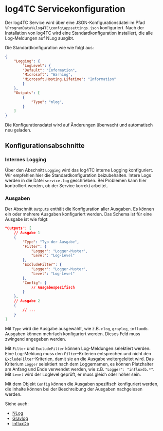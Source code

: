 # log4TC Servicekonfiguration

Der log4TC Service wird über eine JSON-Konfigurationsdatei im Pfad `%ProgramData%\log4TC\confg\appsettings.json` konfiguriert. Nach der Installation von log4TC wird eine Standardkonfiguration installiert, die alle Log-Meldungen auf NLog ausgibt.

Die Standardkonfiguration wie wie folgt aus:

```json
{
    "Logging": {
        "LogLevel": {
        "Default": "Information",
        "Microsoft": "Warning",
        "Microsoft.Hosting.Lifetime": "Information"
        }
    },
    "Outputs": [
        {
            "Type": "nlog",
        }
    ]
}  
```

Die Konfigurationsdatei wird auf Änderungen überwacht und automatisch neu geladen.

## Konfigurationsabschnitte

### Internes Logging

Über den Abschnitt `Logging` wird das log4TC interne Logging konfiguriert. Wir empfehlen hier die Standardkonfiguration beizubehalten. Intere Logs werden in die Datei `service.log` geschrieben. Bei Problemen kann hier kontrolliert werden, ob der Service korrekt arbeitet.

### Ausgaben

Der Abschnitt `Outputs` enthält die Konfiguration aller Ausgaben. Es können ein oder mehrere Ausgaben konfiguriert werden. Das Schema ist für eine Ausgabe ist wie folgt:

```json
"Outputs": [
    // Ausgabe 1
    {
        "Type": "Typ der Ausgabe",
        "Filter": { 
            "Logger": "Logger-Muster",
            "Level": "Log-Level"
        },
        "ExcludeFilter": { 
            "Logger": "Logger-Muster",
            "Level": "Log-Level"
        },
        "Config": {
            // Ausgabespezifisch
        }
    },
    // Ausgabe 2
    {
        // ...
    }
]
```

Mit `Type` wird die Ausgabe ausgewählt, wie z.B. `nlog`, `graylog`, `influxdb`. Ausgaben können mehrfach konfiguriert werden. Dieses Feld muss zwingend angegeben werden.

Mit `Filter` und `ExcludeFilter` können Log-Meldungen selektiert werden. Eine Log-Meldung muss den `Filter`-Kriterien entsprechen und nicht den `ExcludeFilter`-Kriterien, damit sie an die Ausgabe weitergeleitet wird. Das Kriterium `Logger` selektiert nach dem Loggernamen, es können Platzhalter am Anfang und Ende verwendet werden, wie z.B. `"Logger": "influxdb.*"`. Mit `Level` wird der Loglevel geprüft, er muss gleich oder höher sein.

Mit dem Objekt `Config` können die Ausgaben spezifisch konfiguriert werden, die Inhalte können bei der Beschreibung der Ausgaben nachgelesen werden.

Siehe auch:
* [NLog](nlog_output.md)
* [Graylog](graylog_output.md)
* [InfluxDb](influx_output.md)




